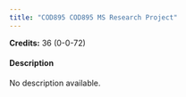 ```yaml
---
title: "COD895 COD895 MS Research Project"
---
```

**Credits:** 36 (0-0-72)

#### Description
No description available.